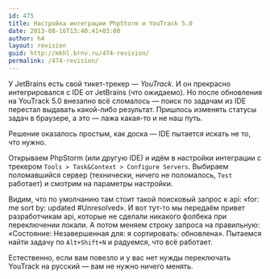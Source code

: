 ```yaml
---
id: 475
title: Настройка интеграции PhpStorm и YouTrack 5.0
date: 2013-08-16T13:40:41+03:00
author: h4
layout: revision
guid: http://mkhl.brnv.ru/474-revision/
permalink: /474-revision/
---
```

У JetBrains есть свой тикет-трекер — _YouTrack_. И он прекрасно интегрировался с IDE от JetBrains (что ожидаемо). Но после обновления на YouTrack 5.0 внезапно всё сломалось — поиск по задачам из IDE перестал выдавать какой-либо результат. Пришлось изменять статусы задач в браузере, а это — лажа какая-то и не наш путь.

Решение оказалось простым, как доска — IDE пытается искать не то, что нужно.

Открываем PhpStorm (или другую IDE) и идём в настройки интеграции с трекером `Tools > Task&Context > Configure Servers`. Выбираем поломавшийся сервер (технически, ничего не поломалось, `Test` работает) и смотрим на параметры настройки.

Видим, что по умолчанию там стоит такой поисковый запрос к api: &#171;for: me sort by: updated #Unresolved&#187;. И вот тут-то мы передаём привет разработчикам api, которые не сделали никакого фолбека при переключении локали. А потом меняем строку запроса на правильную: &#171;Состояние: Незавершенная для: я сортировать: обновлена&#187;. Пытаемся найти задачу по `Alt+Shift+N` и радуемся, что всё работает.

Естественно, если вам повезло и у вас нет нужды переключать YouTrack на русский — вам не нужно ничего менять.